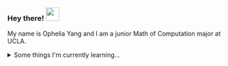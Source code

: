 ### Hey there!  <img src="https://raw.githubusercontent.com/MartinHeinz/MartinHeinz/master/wave.gif" width="30px">
My name is Ophelia Yang and I am a junior Math of Computation major at UCLA.


<details>
  <summary>Some things I'm currently learning...</summary>
  <br>

  - Front end/full stack development
  - Computer vision and image registration
  - Brains!
  
  <br><br>
</details>


<!--
**opheliayzx/opheliayzx** is a ✨ _special_ ✨ repository because its `README.md` (this file) appears on your GitHub profile.

Here are some ideas to get you started:

- 🔭 I’m currently working on ...
- 🌱 I’m currently learning ...
- 👯 I’m looking to collaborate on ...
- 🤔 I’m looking for help with ...
- 💬 Ask me about ...
- 📫 How to reach me: ...
- 😄 Pronouns: ...
- ⚡ Fun fact: ...
-->

